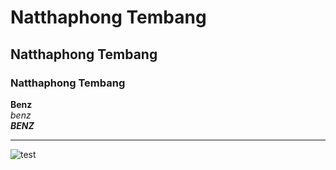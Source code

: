 # Natthaphong Tembang
## Natthaphong Tembang
### Natthaphong Tembang
**Benz**<br>
*benz*<br>
***BENZ***
***
![test](EEA0B145-95D4-4532-9C69-D0FCD1833D53_cx0_cy25_cw0_w408_r1_s.avif)